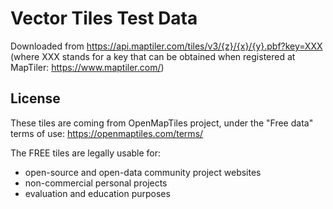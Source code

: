 
# Vector Tiles Test Data

Downloaded from https://api.maptiler.com/tiles/v3/{z}/{x}/{y}.pbf?key=XXX
(where XXX stands for a key that can be obtained when registered at MapTiler: https://www.maptiler.com/)

## License

These tiles are coming from OpenMapTiles project, under the "Free data" terms of use: https://openmaptiles.com/terms/

The FREE tiles are legally usable for:

- open-source and open-data community project websites
- non-commercial personal projects
- evaluation and education purposes
